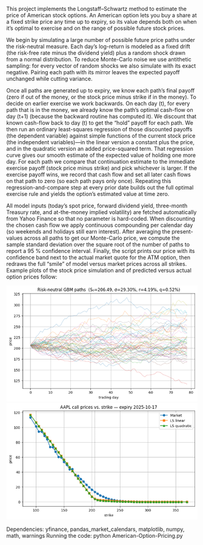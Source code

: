 
This project implements the Longstaff–Schwartz method to estimate the price of American stock options. An American option lets you buy a share at a fixed strike price any time up to expiry, so its value depends both on when it’s optimal to exercise and on the range of possible future stock prices.

We begin by simulating a large number of possible future price paths under the risk-neutral measure. Each day’s log-return is modeled as a fixed drift (the risk-free rate minus the dividend yield) plus a random shock drawn from a normal distribution. To reduce Monte-Carlo noise we use antithetic sampling: for every vector of random shocks we also simulate with its exact negative. Pairing each path with its mirror leaves the expected payoff unchanged while cutting variance.

Once all paths are generated up to expiry, we know each path’s final payoff (zero if out of the money, or the stock price minus strike if in the money). To decide on earlier exercise we work backwards. On each day (t), for every path that is in the money, we already know the path’s optimal cash-flow on day (t+1) (because the backward routine has computed it). We discount that known cash-flow back to day (t) to get the “hold” payoff for each path. We then run an ordinary least-squares regression of those discounted payoffs (the dependent variable) against simple functions of the current stock price (the independent variables)—in the linear version a constant plus the price, and in the quadratic version an added price-squared term. That regression curve gives our smooth estimate of the expected value of holding one more day. For each path we compare that continuation estimate to the immediate exercise payoff (stock price minus strike) and pick whichever is larger. If the exercise payoff wins, we record that cash flow and set all later cash flows on that path to zero (so each path pays only once). Repeating this regression-and-compare step at every prior date builds out the full optimal exercise rule and yields the option’s estimated value at time zero.

All model inputs (today’s spot price, forward dividend yield, three-month Treasury rate, and at-the-money implied volatility) are fetched automatically from Yahoo Finance so that no parameter is hard-coded. When discounting the chosen cash flow we apply continuous compounding per calendar day (so weekends and holidays still earn interest). After averaging the present-values across all paths to get our Monte-Carlo price, we compute the sample standard deviation over the square root of the number of paths to report a 95 % confidence interval. Finally, the script prints our price with its confidence band next to the actual market quote for the ATM option, then redraws the full “smile” of model versus market prices across all strikes. Example plots of the stock price simulation and of predicted versus actual option prices follow:

<img src="images/Options.png"/>
<img src="images/OptionPrice.png"/>

Dependencies: yfinance, pandas_market_calendars, matplotlib, numpy, math, warnings
Running the code: python American-Option-Pricing.py

